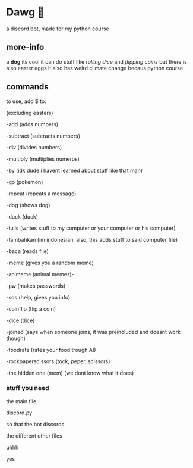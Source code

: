 # Dawg 🐶
a discord bot, made for my python course


## more-info
a **dog**
its cool
it can do stuff like *rolling dice* and *flipping coins*
but there is also easter eggs
it also has weird climate change becaus python course

## commands

to use, add $ to:

(excluding easters)

-add (adds numbers)

-subtract (subtracts numbers)

-div (divides numbers)

-multiply (multiplies numeros)

-by (idk dude i havent learned about stuff like that man)

-go (pokemon)

-repeat (repeats a message)

-dog (shows dog)

-duck (duck)

-tulis (writes stuff to my computer or your computer or his computer)

-tambahkan (im indonesian, also, this adds stuff to said computer file)

-baca (reads file)

-meme (gives you a random meme)

-animeme (animal memes)-

-pw (makes passwords)

-sos (help, gives you info)

-coinflip (flip a coin)

-dice (dice)

-joined (says when someone joins, it was preincluded and doesnt work though)

-foodrate (rates your food trough AI)

-rockpaperscissors (tock, peper, scissors)

-the hidden one (mem) (we dont know what it does)

### stuff you need

the main file

discord.py

so that the bot discords

the different other files

uhhh

yes
